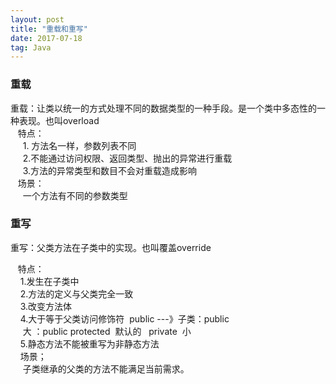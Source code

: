 ```yaml
---
layout: post
title: "重载和重写"
date: 2017-07-18  
tag: Java 
---
```




### 重载

重载：让类以统一的方式处理不同的数据类型的一种手段。是一个类中多态性的一种表现。也叫overload<br>
   特点：<br>
     1. 方法名一样，参数列表不同 <br>
        &nbsp; &nbsp;&nbsp;&nbsp;2.不能通过访问权限、返回类型、抛出的异常进行重载<br>
        &nbsp; &nbsp;&nbsp;&nbsp;3.方法的异常类型和数目不会对重载造成影响<br>
        &nbsp; &nbsp;场景：<br>
             一个方法有不同的参数类型<br>

### 重写

 重写：父类方法在子类中的实现。也叫覆盖override<br>

   特点：<br>
&nbsp; &nbsp; 1.发生在子类中<br>
&nbsp; &nbsp; 2.方法的定义与父类完全一致<br>
&nbsp; &nbsp; 3.改变方法体<br>
&nbsp; &nbsp; 4.大于等于父类访问修饰符&nbsp;&nbsp;public ---》子类：public <br>
&nbsp; &nbsp;&nbsp;&nbsp;大 ：public protected&nbsp;&nbsp;默认的&nbsp; &nbsp;private&nbsp;&nbsp;小<br>
&nbsp; &nbsp; 5.静态方法不能被重写为非静态方法<br>
    场景；<br>
&nbsp; &nbsp;&nbsp;&nbsp;子类继承的父类的方法不能满足当前需求。<br>
